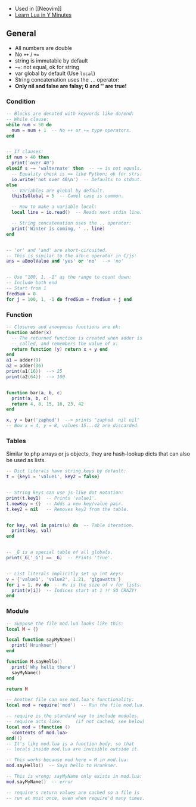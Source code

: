 - Used in [[Neovim]]
- [Learn Lua in Y Minutes](https://learnxinyminutes.com/docs/lua/)

## General
- All numbers are double
- No `++` / `+=`
- string is immutable by default
- `~=`: not equal, ok for string
- var global by default (Use `local`)
- String concatenation uses the `..` operator:
- **Only nil and false are falsy; 0 and '' are true!**

### Condition
```lua
-- Blocks are denoted with keywords like do/end:
-- While clause:
while num < 50 do
  num = num + 1  -- No ++ or += type operators.
end


-- If clauses:
if num > 40 then
  print('over 40')
elseif s ~= 'walternate' then  -- ~= is not equals.
  -- Equality check is == like Python; ok for strs.
  io.write('not over 40\n')  -- Defaults to stdout.
else
  -- Variables are global by default.
  thisIsGlobal = 5  -- Camel case is common.

  -- How to make a variable local:
  local line = io.read()  -- Reads next stdin line.

  -- String concatenation uses the .. operator:
  print('Winter is coming, ' .. line)
end


-- 'or' and 'and' are short-circuited.
-- This is similar to the a?b:c operator in C/js:
ans = aBoolValue and 'yes' or 'no'  --> 'no'


-- Use "100, 1, -1" as the range to count down:
-- Include both end
-- Start from 1
fredSum = 0
for j = 100, 1, -1 do fredSum = fredSum + j end
```

### Function
```lua
-- Closures and anonymous functions are ok:
function adder(x)
  -- The returned function is created when adder is
  -- called, and remembers the value of x:
  return function (y) return x + y end
end
a1 = adder(9)
a2 = adder(36)
print(a1(16))  --> 25
print(a2(64))  --> 100


function bar(a, b, c)
  print(a, b, c)
  return 4, 8, 15, 16, 23, 42
end

x, y = bar('zaphod')  --> prints "zaphod  nil nil"
-- Now x = 4, y = 8, values 15...42 are discarded.
```

### Tables
Similar to php arrays or js objects, they are hash-lookup dicts that can also be used as lists.
```lua
-- Dict literals have string keys by default:
t = {key1 = 'value1', key2 = false}


-- String keys can use js-like dot notation:
print(t.key1)  -- Prints 'value1'.
t.newKey = {}  -- Adds a new key/value pair.
t.key2 = nil   -- Removes key2 from the table.


for key, val in pairs(u) do  -- Table iteration.
  print(key, val)
end


-- _G is a special table of all globals.
print(_G['_G'] == _G)  -- Prints 'true'.


-- List literals implicitly set up int keys:
v = {'value1', 'value2', 1.21, 'gigawatts'}
for i = 1, #v do  -- #v is the size of v for lists.
  print(v[i])  -- Indices start at 1 !! SO CRAZY!
end
```

### Module
```lua
-- Suppose the file mod.lua looks like this:
local M = {}

local function sayMyName()
  print('Hrunkner')
end

function M.sayHello()
  print('Why hello there')
  sayMyName()
end

return M

-- Another file can use mod.lua's functionality:
local mod = require('mod')  -- Run the file mod.lua.

-- require is the standard way to include modules.
-- require acts like:     (if not cached; see below)
local mod = (function ()
  <contents of mod.lua>
end)()
-- It's like mod.lua is a function body, so that
-- locals inside mod.lua are invisible outside it.

-- This works because mod here = M in mod.lua:
mod.sayHello()  -- Says hello to Hrunkner.

-- This is wrong; sayMyName only exists in mod.lua:
mod.sayMyName()  -- error

-- require's return values are cached so a file is
-- run at most once, even when require'd many times.
```